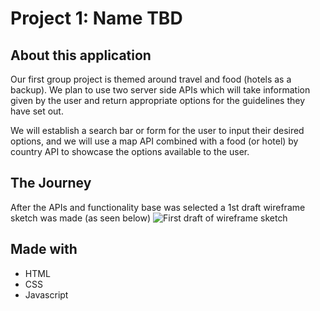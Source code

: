 # Project 1: Name TBD

## About this application
Our first group project is themed around travel and food (hotels as a backup). We plan to use two server side APIs which will take 
information given by the user and return appropriate options for the guidelines they have set out. 

We will establish a search bar or form for the user to input their desired options, and we will use a map API combined with a food 
(or hotel) by country API to showcase the options available to the user.

## The Journey
After the APIs and functionality base was selected a 1st draft wireframe sketch was made (as seen below)
![First draft of wireframe sketch](./Screenshots/Wirefram-Sketch.png)

## Made with
* HTML
* CSS
* Javascript
